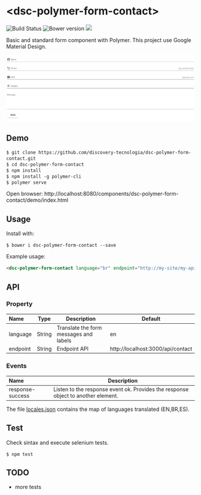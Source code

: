 # &#60;dsc-polymer-form-contact&#62;

![Build Status](https://travis-ci.org/discovery-tecnologia/dsc-polymer-form-contact.svg?branch=master)
![Bower version](https://img.shields.io/bower/v/dsc-polymer-form-contact.svg)
![](https://img.shields.io/pypi/l/Django.svg)

Basic and standard form component with Polymer. This project use Google Material Design.

![demo](https://raw.githubusercontent.com/discovery-tecnologia/dsc-polymer-form-contact/master/docs/img/form.png)

## Demo

```
$ git clone https://github.com/discovery-tecnologia/dsc-polymer-form-contact.git
$ cd dsc-polymer-form-contact
$ npm install
$ npm install -g polymer-cli
$ polymer serve
```
Open browser: http://localhost:8080/components/dsc-polymer-form-contact/demo/index.html

## Usage

Install with:

```
$ bower i dsc-polymer-form-contact --save
```

Example usage:

```html
<dsc-polymer-form-contact language="br" endpoint="http://my-site/my-api"></dsc-polymer-form-contact>
```

## API

### Property
| Name     | Type    | Description                           | Default                           |
|:---------|---------|---------------------------------------|-----------------------------------|
| language | String  |Translate the form messages and labels | en                                |
| endpoint | String  |Endpoint API                           | http://localhost:3000/api/contact |

### Events
| Name             | Description                                                                      |
|:-----------------|----------------------------------------------------------------------------------|
| response-success | Listen to the response event ok. Provides the response object to another element.|

The file [locales.json](https://github.com/discovery-tecnologia/dsc-polymer-form-contact/blob/master/locales.json) contains the map of languages translated (EN,BR,ES).

## Test

Check sintax and execute selenium tests.

```
$ npm test
```

## TODO

 * more tests
